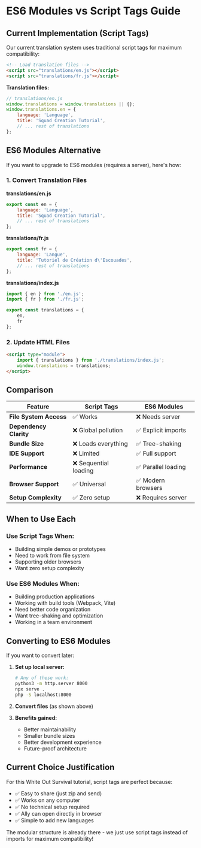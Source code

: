 # ES6 Modules vs Script Tags Guide

## Current Implementation (Script Tags)

Our current translation system uses traditional script tags for maximum compatibility:

```html
<!-- Load translation files -->
<script src="translations/en.js"></script>
<script src="translations/fr.js"></script>
```

**Translation files:**
```javascript
// translations/en.js
window.translations = window.translations || {};
window.translations.en = {
    language: 'Language',
    title: 'Squad Creation Tutorial',
    // ... rest of translations
};
```

## ES6 Modules Alternative

If you want to upgrade to ES6 modules (requires a server), here's how:

### 1. Convert Translation Files

**translations/en.js**
```javascript
export const en = {
    language: 'Language',
    title: 'Squad Creation Tutorial',
    // ... rest of translations
};
```

**translations/fr.js**
```javascript
export const fr = {
    language: 'Langue',
    title: 'Tutoriel de Création d\'Escouades',
    // ... rest of translations
};
```

**translations/index.js**
```javascript
import { en } from './en.js';
import { fr } from './fr.js';

export const translations = {
    en,
    fr
};
```

### 2. Update HTML Files

```html
<script type="module">
    import { translations } from './translations/index.js';
    window.translations = translations;
</script>
```

## Comparison

| Feature | Script Tags | ES6 Modules |
|---------|-------------|-------------|
| **File System Access** | ✅ Works | ❌ Needs server |
| **Dependency Clarity** | ❌ Global pollution | ✅ Explicit imports |
| **Bundle Size** | ❌ Loads everything | ✅ Tree-shaking |
| **IDE Support** | ❌ Limited | ✅ Full support |
| **Performance** | ❌ Sequential loading | ✅ Parallel loading |
| **Browser Support** | ✅ Universal | ✅ Modern browsers |
| **Setup Complexity** | ✅ Zero setup | ❌ Requires server |

## When to Use Each

### Use Script Tags When:
- Building simple demos or prototypes
- Need to work from file system
- Supporting older browsers
- Want zero setup complexity

### Use ES6 Modules When:
- Building production applications
- Working with build tools (Webpack, Vite)
- Need better code organization
- Want tree-shaking and optimization
- Working in a team environment

## Converting to ES6 Modules

If you want to convert later:

1. **Set up local server:**
   ```bash
   # Any of these work:
   python3 -m http.server 8000
   npx serve .
   php -S localhost:8000
   ```

2. **Convert files** (as shown above)

3. **Benefits gained:**
   - Better maintainability
   - Smaller bundle sizes
   - Better development experience
   - Future-proof architecture

## Current Choice Justification

For this White Out Survival tutorial, script tags are perfect because:
- ✅ Easy to share (just zip and send)
- ✅ Works on any computer
- ✅ No technical setup required
- ✅ Ally can open directly in browser
- ✅ Simple to add new languages

The modular structure is already there - we just use script tags instead of imports for maximum compatibility!